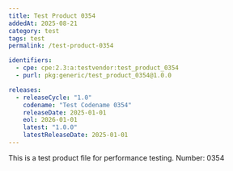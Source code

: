 ```yaml
---
title: Test Product 0354
addedAt: 2025-08-21
category: test
tags: test
permalink: /test-product-0354

identifiers:
  - cpe: cpe:2.3:a:testvendor:test_product_0354
  - purl: pkg:generic/test_product_0354@1.0.0

releases:
  - releaseCycle: "1.0"
    codename: "Test Codename 0354"
    releaseDate: 2025-01-01
    eol: 2026-01-01
    latest: "1.0.0"
    latestReleaseDate: 2025-01-01
---
```


This is a test product file for performance testing. Number: 0354
